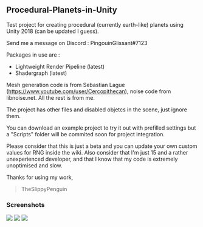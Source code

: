 

## Procedural-Planets-in-Unity
Test project for creating procedural (currently earth-like) planets using Unity 2018 (can be updated I guess). 

Send me a message on Discord : PingouinGlissant#7123

Packages in use are :
- Lightweight Render Pipeline (latest)
- Shadergraph (latest)

Mesh generation code is from Sebastian Lague (https://www.youtube.com/user/Cercopithecan),
noise code from libnoise.net.
All the rest is from me.

The project has other files and disabled objetcs in the scene, just ignore them.

You can download an example project to try it out with prefilled settings but a "Scripts" folder will be commited soon for project integration.

Please consider that this is just a beta and you can update your own custom values for RNG inside the wiki.
Also consider that I'm just 15 and a rather unexperienced developer, and that I know that my code is 
extremely unoptimised and slow.

Thanks for using my work,
>TheSlippyPenguin

### Screenshots
![](https://i.imgur.com/HLA0Pxt.jpg)
![](https://i.imgur.com/Tqf3xIa.png)
![](https://i.imgur.com/6YfivX3.jpg)

